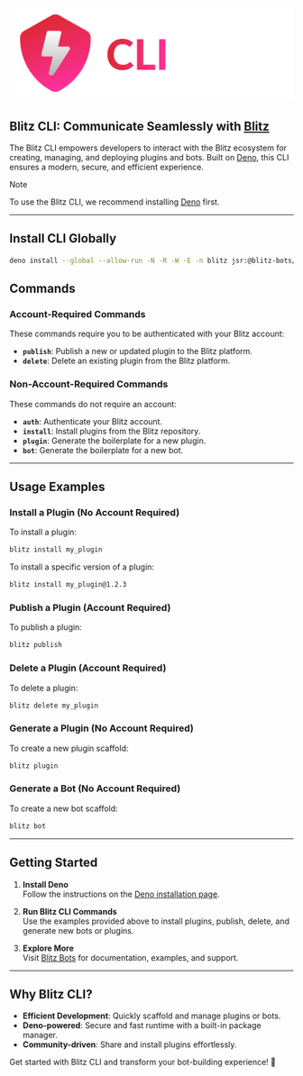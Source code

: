 # ![Blitz CLI Logo](./logo.png)

## **Blitz CLI**: Communicate Seamlessly with [Blitz](https://www.blitz-bots.com)

The Blitz CLI empowers developers to interact with the Blitz ecosystem for creating, managing, and deploying plugins and bots. Built on [Deno](https://deno.com), this CLI ensures a modern, secure, and efficient experience.

> [!NOTE] 
> To use the Blitz CLI, we recommend installing [Deno](https://deno.com) first.

---

## **Install CLI Globally**
```bash
deno install --global --allow-run -N -R -W -E -n blitz jsr:@blitz-bots/cli
```

## **Commands**

### **Account-Required Commands**
These commands require you to be authenticated with your Blitz account:

- **`publish`**: Publish a new or updated plugin to the Blitz platform.
- **`delete`**: Delete an existing plugin from the Blitz platform.

### **Non-Account-Required Commands**
These commands do not require an account:

- **`auth`**: Authenticate your Blitz account.
- **`install`**: Install plugins from the Blitz repository.
- **`plugin`**: Generate the boilerplate for a new plugin.
- **`bot`**: Generate the boilerplate for a new bot.

---

## **Usage Examples**

### **Install a Plugin** (No Account Required)
To install a plugin:  
```bash
blitz install my_plugin
```

To install a specific version of a plugin:  
```bash
blitz install my_plugin@1.2.3
```

### **Publish a Plugin** (Account Required)
To publish a plugin:  
```bash
blitz publish
```

### **Delete a Plugin** (Account Required)
To delete a plugin:  
```bash
blitz delete my_plugin
```

### **Generate a Plugin** (No Account Required)
To create a new plugin scaffold:  
```bash
blitz plugin
```

### **Generate a Bot** (No Account Required)
To create a new bot scaffold:  
```bash
blitz bot
```

---

## **Getting Started**

1. **Install Deno**  
   Follow the instructions on the [Deno installation page](https://deno.land/manual@v1.34.0/getting_started/installation).

2. **Run Blitz CLI Commands**  
   Use the examples provided above to install plugins, publish, delete, and generate new bots or plugins.

3. **Explore More**  
   Visit [Blitz Bots](https://www.blitz-bots.com/) for documentation, examples, and support.

---

## **Why Blitz CLI?**

- **Efficient Development**: Quickly scaffold and manage plugins or bots.
- **Deno-powered**: Secure and fast runtime with a built-in package manager.
- **Community-driven**: Share and install plugins effortlessly.

Get started with Blitz CLI and transform your bot-building experience! 🚀
